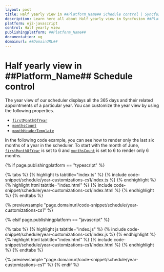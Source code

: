 ```yaml
---
layout: post
title: Half yearly view in ##Platform_Name## Schedule control | Syncfusion
description: Learn here all about Half yearly view in Syncfusion ##Platform_Name## Schedule control of Syncfusion Essential JS 2 and more.
platform: ej2-javascript
control: Half yearly view 
publishingplatform: ##Platform_Name##
documentation: ug
domainurl: ##DomainURL##
---
```


# Half yearly view in ##Platform_Name## Schedule control

The year view of our scheduler displays all the 365 days and their related appointments of a particular year. You can customize the year view by using the following properties.

* [`firstMonthOfYear`](../../api/schedule/#firstmonthofyear)
* [`monthsCount`](../../api/schedule/#monthscount)
* [`monthHeaderTemplate`](../../api/schedule/#monthheadertemplate)

In the following code example, you can see how to render only the last six months of a year in the scheduler. To start with the month of  June, [`firstMonthOfYear`](../../api/schedule/#firstmonthofyear) is set to 6 and [`monthsCount`](../../api/schedule/#monthscount) is set to 6 to render only 6 months.

{% if page.publishingplatform == "typescript" %}

 {% tabs %}
{% highlight ts tabtitle="index.ts" %}
{% include code-snippet/schedule/year-customizations-cs1/index.ts %}
{% endhighlight %}
{% highlight html tabtitle="index.html" %}
{% include code-snippet/schedule/year-customizations-cs1/index.html %}
{% endhighlight %}
{% endtabs %}
        
{% previewsample "page.domainurl/code-snippet/schedule/year-customizations-cs1" %}

{% elsif page.publishingplatform == "javascript" %}

{% tabs %}
{% highlight js tabtitle="index.js" %}
{% include code-snippet/schedule/year-customizations-cs1/index.js %}
{% endhighlight %}
{% highlight html tabtitle="index.html" %}
{% include code-snippet/schedule/year-customizations-cs1/index.html %}
{% endhighlight %}
{% endtabs %}

{% previewsample "page.domainurl/code-snippet/schedule/year-customizations-cs1" %}
{% endif %}